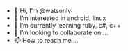 - 👋 Hi, I’m @watsonlvl
- 👀 I’m interested in android, linux
- 🌱 I’m currently learning ruby, c#, c++
- 💞️ I’m looking to collaborate on ...
- 📫 How to reach me ...

<!---
watsonlvl/watsonlvl is a ✨ special ✨ repository because its `README.md` (this file) appears on your GitHub profile.
You can click the Preview link to take a look at your changes.
--->

